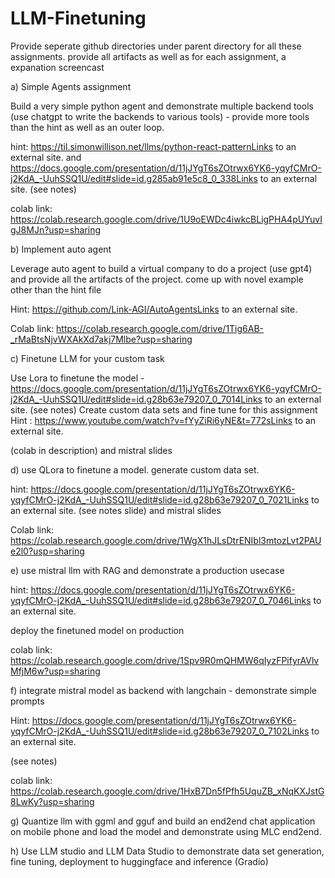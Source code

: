 # LLM-Finetuning

Provide seperate github directories under parent directory for all these assignments. provide all artifacts as well as for each assignment, a expanation screencast 

 

a) Simple Agents assignment

Build a very simple python agent and demonstrate multiple backend tools (use chatgpt to write the backends to various tools) - provide more tools than the hint as well as an outer loop.

hint: https://til.simonwillison.net/llms/python-react-patternLinks to an external site. and https://docs.google.com/presentation/d/11jJYgT6sZOtrwx6YK6-yqyfCMrO-j2KdA_-UuhSSQ1U/edit#slide=id.g285ab91e5c8_0_338Links to an external site. (see notes)

colab link: https://colab.research.google.com/drive/1U9oEWDc4iwkcBLigPHA4pUYuvIgJ8MJn?usp=sharing

b) Implement auto agent

Leverage auto agent to build a virtual company to do a project (use gpt4) and provide all the artifacts of the project. come up with novel example other than the hint file 

Hint: https://github.com/Link-AGI/AutoAgentsLinks to an external site.

 Colab link: https://colab.research.google.com/drive/1Tig6AB-_rMaBtsNjvWXAkXd7akj7Mlbe?usp=sharing

c) Finetune LLM for your custom task

Use Lora to finetune the model - https://docs.google.com/presentation/d/11jJYgT6sZOtrwx6YK6-yqyfCMrO-j2KdA_-UuhSSQ1U/edit#slide=id.g28b63e79207_0_7014Links to an external site.   (see notes)
Create custom data sets and fine tune for this assignment 
Hint :
https://www.youtube.com/watch?v=fYyZiRi6yNE&t=772sLinks to an external site.

(colab in description)  and mistral slides

 

d) use QLora to finetune a model. generate custom data set. 

hint: https://docs.google.com/presentation/d/11jJYgT6sZOtrwx6YK6-yqyfCMrO-j2KdA_-UuhSSQ1U/edit#slide=id.g28b63e79207_0_7021Links to an external site. (see notes slide) and mistral slides 

 Colab link: https://colab.research.google.com/drive/1WgX1hJLsDtrENIbl3mtozLvt2PAUe2l0?usp=sharing

e) use mistral llm with RAG and demonstrate a production usecase

hint: https://docs.google.com/presentation/d/11jJYgT6sZOtrwx6YK6-yqyfCMrO-j2KdA_-UuhSSQ1U/edit#slide=id.g28b63e79207_0_7046Links to an external site.

deploy the finetuned model on production

 colab link: https://colab.research.google.com/drive/1Spv9R0mQHMW6qIyzFPifyrAVlvMfjM6w?usp=sharing

f) integrate mistral model as backend with langchain - demonstrate simple prompts

 

Hint: https://docs.google.com/presentation/d/11jJYgT6sZOtrwx6YK6-yqyfCMrO-j2KdA_-UuhSSQ1U/edit#slide=id.g28b63e79207_0_7102Links to an external site.

(see notes)

 colab link: https://colab.research.google.com/drive/1HxB7Dn5fPfh5UquZB_xNqKXJstG8LwKy?usp=sharing

g) Quantize llm with ggml and gguf and build an end2end chat application on mobile phone and load the model and demonstrate using MLC end2end.

 

h) Use LLM studio and LLM Data Studio to demonstrate data set generation, fine tuning, deployment to huggingface and inference (Gradio)
